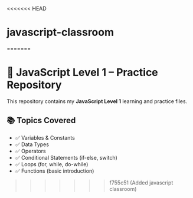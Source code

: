 <<<<<<< HEAD
# javascript-classroom
=======
# 🚀 JavaScript Level 1 – Practice Repository  

This repository contains my **JavaScript Level 1** learning and practice files.  


## 📚 Topics Covered
- ✅ Variables & Constants  
- ✅ Data Types  
- ✅ Operators  
- ✅ Conditional Statements (if-else, switch)  
- ✅ Loops (for, while, do-while)  
- ✅ Functions (basic introduction)  

>>>>>>> f755c51 (Added javascript classroom)
